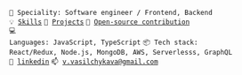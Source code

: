 <code>👷 Speciality: Software engineer / Frontend, Backend</code><br>
<code>💡 [Skills](SKILLS.md)</code>
<code>🧻 [Projects](PROJECTS.md)</code>
<code>👀 [Open-source contribution](CONTRIBUTION.md)</code><br>
<code>💻 Languages: JavaScript, TypeScript</code>
<code>📦 Tech stack: React/Redux, Node.js, MongoDB, AWS, Serverlesss, GraphQL</code><br>
<code>💬 [linkedin](https://www.linkedin.com/in/veranika-vasilchykava-490185183/)</code>
<code>📫 [v.vasilchykava@gmail.com](mailto:v.vasilchykava@gmail.com)</code>
